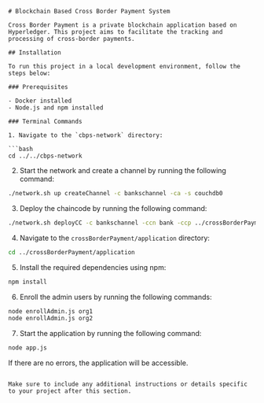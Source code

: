 
```
# Blockchain Based Cross Border Payment System

Cross Border Payment is a private blockchain application based on Hyperledger. This project aims to facilitate the tracking and processing of cross-border payments.

## Installation

To run this project in a local development environment, follow the steps below:

### Prerequisites

- Docker installed
- Node.js and npm installed

### Terminal Commands

1. Navigate to the `cbps-network` directory:

```bash
cd ../../cbps-network
```

2. Start the network and create a channel by running the following command:

```bash
./network.sh up createChannel -c bankschannel -ca -s couchdb0
```

3. Deploy the chaincode by running the following command:

```bash
./network.sh deployCC -c bankschannel -ccn bank -ccp ../crossBorderPayment/chaincode-go/ -ccl go -ccep "OR('Org1MSP.peer','Org2MSP.peer')"
```

4. Navigate to the `crossBorderPayment/application` directory:

```bash
cd ../crossBorderPayment/application
```

5. Install the required dependencies using npm:

```bash
npm install
```

6. Enroll the admin users by running the following commands:

```bash
node enrollAdmin.js org1
node enrollAdmin.js org2
```

7. Start the application by running the following command:

```bash
node app.js
```

If there are no errors, the application will be accessible.

```

Make sure to include any additional instructions or details specific to your project after this section.
